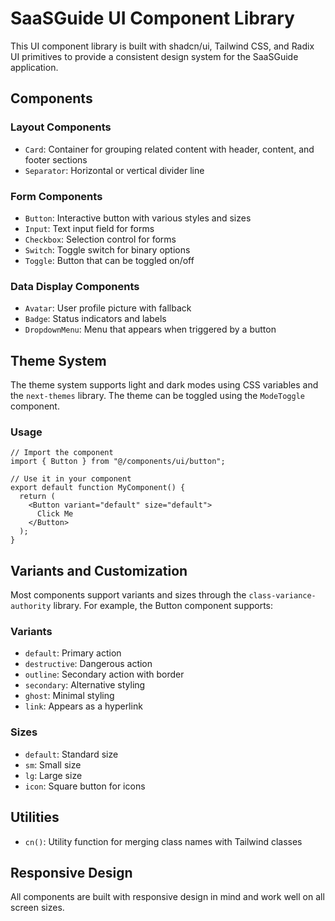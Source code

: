 # SaaSGuide UI Component Library

This UI component library is built with shadcn/ui, Tailwind CSS, and Radix UI primitives to provide a consistent design system for the SaaSGuide application.

## Components

### Layout Components
- `Card`: Container for grouping related content with header, content, and footer sections
- `Separator`: Horizontal or vertical divider line

### Form Components
- `Button`: Interactive button with various styles and sizes
- `Input`: Text input field for forms
- `Checkbox`: Selection control for forms
- `Switch`: Toggle switch for binary options
- `Toggle`: Button that can be toggled on/off

### Data Display Components
- `Avatar`: User profile picture with fallback
- `Badge`: Status indicators and labels
- `DropdownMenu`: Menu that appears when triggered by a button

## Theme System

The theme system supports light and dark modes using CSS variables and the `next-themes` library. The theme can be toggled using the `ModeToggle` component.

### Usage

```tsx
// Import the component
import { Button } from "@/components/ui/button";

// Use it in your component
export default function MyComponent() {
  return (
    <Button variant="default" size="default">
      Click Me
    </Button>
  );
}
```

## Variants and Customization

Most components support variants and sizes through the `class-variance-authority` library. For example, the Button component supports:

### Variants
- `default`: Primary action
- `destructive`: Dangerous action
- `outline`: Secondary action with border
- `secondary`: Alternative styling
- `ghost`: Minimal styling
- `link`: Appears as a hyperlink

### Sizes
- `default`: Standard size
- `sm`: Small size
- `lg`: Large size
- `icon`: Square button for icons

## Utilities

- `cn()`: Utility function for merging class names with Tailwind classes

## Responsive Design

All components are built with responsive design in mind and work well on all screen sizes.

